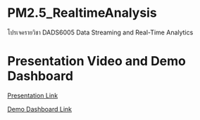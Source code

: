 # PM2.5_RealtimeAnalysis
โปรเจครายวิชา DADS6005 Data Streaming and Real-Time Analytics 


# Presentation Video and Demo Dashboard
[Presentation Link](https://nida365-my.sharepoint.com/:v:/g/personal/supisara_poo_stu_nida_ac_th/EXEC_MCdgkxEoa8ycTBWSaMBLpZfrmKJAxj93vtYYDxXgQ)

[Demo Dashboard Link](https://nida365-my.sharepoint.com/:v:/g/personal/supisara_poo_stu_nida_ac_th/EYPwmkBUhURNoLwRMKCgZpoB1ShB637fT-ovC75-MdbP1w?e=Tq3goN)
